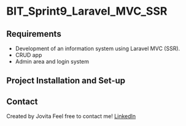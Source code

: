 # BIT_Sprint9_Laravel_MVC_SSR

## Requirements

 - Development of an information system using Laravel MVC (SSR).
 - CRUD app
 - Admin area and login system

## Project Installation and Set-up

## Contact

Created by Jovita Feel free to contact me! [LinkedIn](https://linkedin.com/in/jovita-s-496773219)
